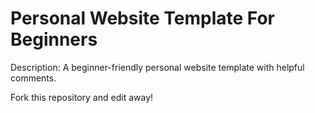 # Personal Website Template For Beginners

Description: A beginner-friendly personal website template with helpful comments.

Fork this repository and edit away!
